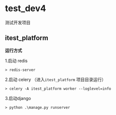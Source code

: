 # test_dev4
测试开发项目


## itest_platform

__运行方式__

1.启动 redis 

```shell script
> redis-server
```

2.启动 celery （进入`itest_platform` 项目目录运行）
```shell script
> celery -A itest_platform worker --loglevel=info
```

3.启动django

```shell script
> python .\manage.py runserver
```
